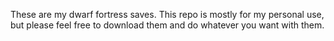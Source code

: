 These are my dwarf fortress saves. This repo is mostly for my personal use, but please feel free to download them and do whatever you want with them.
